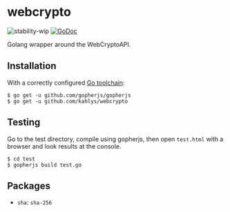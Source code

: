 # webcrypto

![stability-wip](https://img.shields.io/badge/stability-work_in_progress-lightgrey.svg)
[![GoDoc](https://godoc.org/github.com/kahlys/webcrypto?status.svg)](https://godoc.org/github.com/kahlys/webcrypto)

Golang wrapper around the WebCryptoAPI.

## Installation

With a correctly configured [Go toolchain](https://golang.org/doc/install):

```
$ go get -u github.com/gopherjs/gopherjs
$ go get -u github.com/kahlys/webcrypto
```

## Testing

Go to the test directory, compile using gopherjs, then open `test.html` with a browser and look results at the console.

```
$ cd test
$ gopherjs build test.go
```

## Packages

- `sha`: `sha-256`
